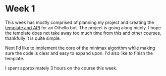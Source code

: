 # Week 1

This week has mostly comprised of planning my project and creating the [template and API](https://github.com/vuolen/othello-core) for an Othello bot. The project is going along nicely. I hope the template does not take away too much time from this and other courses, thankfully it is quite simple.

Next I'd like to implement the core of the minimax algorithm while making sure the code is clear and easy to expand upon. I'd also like to finish the template.

I spent approximately 3 hours on the course this week.
